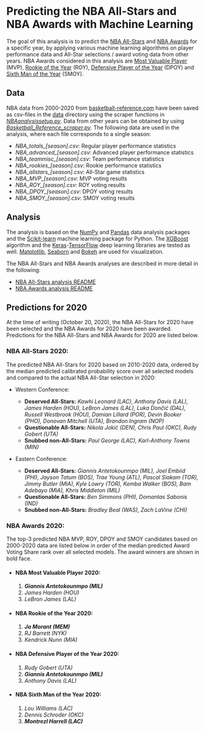 # Predicting the NBA All-Stars and NBA Awards with Machine Learning

The goal of this analysis is to predict the [NBA All-Stars](https://www.basketball-reference.com/allstar/) and [NBA Awards](https://www.basketball-reference.com/awards/) for a specific year, by applying various machine learning algorithms on player performance data and All-Star selections / award voting data from other years. NBA Awards considered in this analysis are [Most Valuable Player](https://www.basketball-reference.com/awards/mvp.html) (MVP), [Rookie of the Year](https://www.basketball-reference.com/awards/roy.html) (ROY), [Defensive Player of the Year](https://www.basketball-reference.com/awards/dpoy.html) (DPOY) and [Sixth Man of the Year](https://www.basketball-reference.com/awards/smoy.html) (SMOY).

## Data

NBA data from 2000-2020 from [basketball-reference.com](https://www.basketball-reference.com) have been saved as csv-files in the [data](data) directory using the scraper functions in [*NBAanalysissetup.py*](NBAanalysissetup.py). Data from other years can be obtained by using [*Basketball_Reference_scraper.py*](Basketball_Reference_scraper.py). The following data are used in the analysis, where each file corresponds to a single season:

- *NBA_totals_[season].csv*: Regular player performance statistics
- *NBA_advanced_[season].csv*: Advanced player performance statistics
- *NBA_teammisc_[season].csv*: Team performance statistics
- *NBA_rookies_[season].csv*: Rookie performance statistics
- *NBA_allstars_[season].csv*: All-Star game statistics
- *NBA_MVP_[season].csv*: MVP voting results
- *NBA_ROY_[season].csv*: ROY voting results
- *NBA_DPOY_[season].csv*: DPOY voting results
- *NBA_SMOY_[season].csv*: SMOY voting results

## Analysis

The analysis is based on the [NumPy](http://www.numpy.org) and [Pandas](https://pandas.pydata.org) data analysis packages and the [Scikit-learn](http://scikit-learn.org) machine learning package for Python. The [XGBoost](http://xgboost.readthedocs.io/en/latest/) algorithm and the [Keras](https://keras.io/)-[TensorFlow](https://www.tensorflow.org/) deep learning libraries are tested as well. [Matplotlib](https://matplotlib.org/), [Seaborn](https://seaborn.pydata.org/) and [Bokeh](https://bokeh.pydata.org/) are used for visualization.

The NBA All-Stars and NBA Awards analyses are described in more detail in the following:

- [NBA All-Stars analysis README](README_AllStars.md)
- [NBA Awards analysis README](README_PlayerAwards.md)

## Predictions for 2020

At the time of writing (October 20, 2020), the NBA All-Stars for 2020 have been selected and the NBA Awards for 2020 have been awarded. Predictions for the NBA All-Stars and NBA Awards for 2020 are listed below.

### NBA All-Stars 2020:

The predicted NBA All-Stars for 2020 based on 2010-2020 data, ordered by the median predicted calibrated probability score over all selected models and compared to the actual NBA All-Star selection in 2020:

- Western Conference:

	- **Deserved All-Stars:** *Kawhi Leonard (LAC), Anthony Davis (LAL), James Harden (HOU), LeBron James (LAL), Luka Dončić (DAL), Russell Westbrook (HOU), Damian Lillard (POR), Devin Booker (PHO), Donovan Mitchell (UTA), Brandon Ingram (NOP)*
	- **Questionable All-Stars:** *Nikola Jokić (DEN), Chris Paul (OKC), Rudy Gobert (UTA)*
	- **Snubbed non-All-Stars:** *Paul George (LAC), Karl-Anthony Towns (MIN)*

- Eastern Conference:

	- **Deserved All-Stars:** *Giannis Antetokounmpo (MIL), Joel Embiid (PHI), Jayson Tatum (BOS), Trae Young (ATL), Pascal Siakam (TOR), Jimmy Butler (MIA), Kyle Lowry (TOR), Kemba Walker (BOS), Bam Adebayo (MIA), Khris Middleton (MIL)*
	- **Questionable All-Stars:** *Ben Simmons (PHI), Domantas Sabonis (IND)*
	- **Snubbed non-All-Stars:** *Bradley Beal (WAS), Zach LaVine (CHI)*

### NBA Awards 2020:

The top-3 predicted NBA MVP, ROY, DPOY and SMOY candidates based on 2000-2020 data are listed below in order of the median predicted Award Voting Share rank over all selected models. The award winners are shown in bold face.

- #### NBA Most Valuable Player 2020:

	1. ***Giannis Antetokounmpo (MIL)***
	2. *James Harden (HOU)* 
	3. *LeBron James (LAL)* 

- #### NBA Rookie of the Year 2020:

	1. ***Ja Morant (MEM)***
	2. *RJ Barrett (NYK)*
	3. *Kendrick Nunn (MIA)*

- #### NBA Defensive Player of the Year 2020:

	1. *Rudy Gobert (UTA)*
	2. ***Giannis Antetokounmpo (MIL)***
	3. *Anthony Davis (LAL)*

- #### NBA Sixth Man of the Year 2020:

	1. *Lou Williams (LAC)*
	2. *Dennis Schroder (OKC)*
	3. ***Montrezl Harrell (LAC)***
